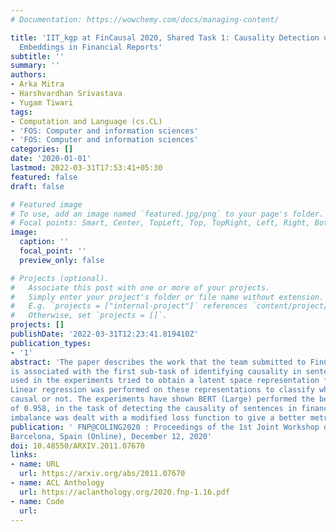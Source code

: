 ```yaml
---
# Documentation: https://wowchemy.com/docs/managing-content/

title: 'IIT_kgp at FinCausal 2020, Shared Task 1: Causality Detection using Sentence
  Embeddings in Financial Reports'
subtitle: ''
summary: ''
authors:
- Arka Mitra
- Harshvardhan Srivastava
- Yugam Tiwari
tags:
- Computation and Language (cs.CL)
- 'FOS: Computer and information sciences'
- 'FOS: Computer and information sciences'
categories: []
date: '2020-01-01'
lastmod: 2022-03-31T17:53:41+05:30
featured: false
draft: false

# Featured image
# To use, add an image named `featured.jpg/png` to your page's folder.
# Focal points: Smart, Center, TopLeft, Top, TopRight, Left, Right, BottomLeft, Bottom, BottomRight.
image:
  caption: ''
  focal_point: ''
  preview_only: false

# Projects (optional).
#   Associate this post with one or more of your projects.
#   Simply enter your project's folder or file name without extension.
#   E.g. `projects = ["internal-project"]` references `content/project/deep-learning/index.md`.
#   Otherwise, set `projects = []`.
projects: []
publishDate: '2022-03-31T12:23:41.819410Z'
publication_types:
- '1'
abstract: 'The paper describes the work that the team submitted to FinCausal 2020 Shared Task. This work
is associated with the first sub-task of identifying causality in sentences. The various models
used in the experiments tried to obtain a latent space representation for each of the sentences.
Linear regression was performed on these representations to classify whether the sentence is
causal or not. The experiments have shown BERT (Large) performed the best, giving a F1 score
of 0.958, in the task of detecting the causality of sentences in financial texts and reports. The class
imbalance was dealt with a modified loss function to give a better metric score for the evaluation.'
publication: ' FNP@COLING2020 : Proceedings of the 1st Joint Workshop on Financial Narrative Processing and MultiLing Financial Summarisation ,
Barcelona, Spain (Online), December 12, 2020'
doi: 10.48550/ARXIV.2011.07670
links:
- name: URL
  url: https://arxiv.org/abs/2011.07670
- name: ACL Anthology
  url: https://aclanthology.org/2020.fnp-1.16.pdf
- name: Code
  url: 
---
```

